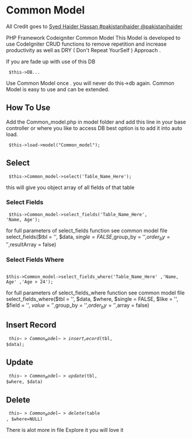 # Common Model
All Credit goes to <a href="https://github.com/pakistanihaider"> Syed Haider Hassan #pakistanihaider @pakistanihaider </a>

PHP Framework Codeigniter Common Model
This Model is developed to use CodeIgniter CRUD functions to remove repetition and increase productivity as well as DRY ( Don't Repeat YourSelf ) Approach .

If you are fade up with use of this DB

<code> $this->DB... </code>

Use Common Model once  . you will never do this->db again. 
Common Model is easy to use and can be extended.


## How To Use 
Add the Common_model.php in model folder 
and add this line in your base controller or where you like to access DB best option is to add it into auto load.

<code> $this->load->model("Common_model"); </code>


## Select

<code> $this->Common_model->select('Table_Name_Here'); </code> 

this will give you object array of all fields of that table

### Select Fields
<code> $this->Common_model->select_fields('Table_Name_Here', 'Name, Age'); </code> 

for full parameters of select_fields function see common model file
select_fields($tbl = '', $data, $single = FALSE,$group_by = '',$order_by = '',$resultArray = false)

### Select Fields Where

<code> $this->Common_model->select_fields_where('Table_Name_Here' ,'Name, Age' ,'Age > 24'); </code> 

for full parameters of select_fields_where function see common model file
select_fields_where($tbl = '', $data, $where, $single = FALSE, $like = '', $field = '', $value = '',$group_by = '',$order_by = '',$array = false)


## Insert Record
<code> $this->Common_model->insert_record($tbl, $data); </code> 


## Update
<code> $this->Common_model->update($tbl, $where, $data) </code> 


## Delete
<code> $this->Common_model->delete($table , $where=NULL) </code> 


There is alot more in file Explore it you will love it 

